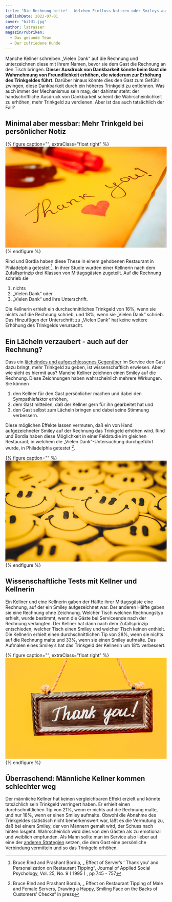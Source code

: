 ```yaml
---
title: "Die Rechnung bitte! - Welchen Einfluss Notizen oder Smileys auf die Trinkgeldbereitschaft des Gastes haben"
publishDate: 2022-07-01
cover: "bild1.jpg"
author: lstrasser
magazin/rubriken:
  - Das gesunde Team
  - Der zufriedene Kunde
---
```


Manche Kellner schreiben „Vielen Dank“ auf die Rechnung und unterzeichnen diese
mit Ihrem Namen, bevor sie dem Gast die Rechnung an den Tisch bringen. **Dieser
Ausdruck von Dankbarkeit könnte beim Gast die Wahrnehmung von Freundlichkeit
erhöhen, die wiederum zur Erhöhung des Trinkgeldes führt.** Darüber hinaus könnte
dies den Gast zum Gefühl zwingen, diese Dankbarkeit durch ein höheres Trinkgeld
zu entlohnen. Was auch immer der Mechanismus sein mag, der dahinter steht: der
handschriftliche Ausdruck von Dankbarkeit scheint die Wahrscheinlichkeit zu
erhöhen, mehr Trinkgeld zu verdienen. Aber ist das auch tatsächlich der Fall?

## Minimal aber messbar: Mehr Trinkgeld bei persönlicher Notiz

{% figure caption="", extraClass="float right" %}
<img src="bild2.jpg" />
{% endfigure %}

Rind und Bordia haben diese These in einem gehobenen Restaurant in Philadelphia
getestet [^1]. In ihrer Studie wurden einer Kellnerin nach dem Zufallsprinzip
drei Klassen von Mittagsgästen zugeteilt. Auf die Rechnung schrieb sie

1. nichts
2. „Vielen Dank“ oder
3. „Vielen Dank“ und ihre Unterschrift.

Die Kellnerin erhielt ein durchschnittliches Trinkgeld von 16%, wenn sie nichts
auf die Rechnung schrieb, und 18%, wenn sie „Vielen Dank“ schrieb. Das
Hinzufügen der Unterschrift zu „Vielen Dank“ hat keine weitere Erhöhung des
Trinkgelds verursacht.

## Ein Lächeln verzaubert - auch auf der Rechnung?

Dass ein [lächelndes und aufgeschlossenes Gegenüber](../tipps_for_tips_3/) im
Service den Gast dazu bringt, mehr Trinkgeld zu geben, ist wissenschaftlich
erwiesen. Aber wie sieht es hiermit aus? Manche Kellner zeichnen einen Smiley
auf die Rechnung. Diese Zeichnungen haben wahrscheinlich mehrere Wirkungen. Sie
können

1. den Kellner für den Gast persönlicher machen
   und dabei den Sympathiefaktor erhöhen,
2. dem Gast mitteilen, daß der Kellner gern für ihn gearbeitet hat und
3. den Gast selbst zum Lächeln bringen und dabei seine Stimmung verbessern.

Diese möglichen Effekte lassen vermuten, daß ein von Hand aufgezeichneter Smiley
auf der Rechnung das Trinkgeld erhöhen wird. Rind und Bordia haben diese
Möglichkeit in einer Feldstudie im gleichen Restaurant, in welchem die „Vielen
Dank“-Untersuchung durchgeführt wurde, in Philadelphia getestet [^2].

{% figure caption="" %}
<img src="bild4.jpg" />
{% endfigure %}

## Wissenschaftliche Tests mit Kellner und Kellnerin

Ein Kellner und eine Kellnerin gaben der Hälfte ihrer Mittagsgäste eine
Rechnung, auf der ein Smiley aufgezeichnet war. Der anderen Hälfte gaben sie
eine Rechnung ohne Zeichnung. Welcher Tisch welchen Rechnungstyp erhielt, wurde
bestimmt, wenn die Gäste bei Serviceende nach der Rechnung verlangten. Der
Kellner hat dann nach dem Zufallsprinzip entschieden, welcher Tisch einen Smiley
und welcher Tisch keinen enthielt. Die Kellnerin erhielt einen
durchschnittlichen Tip von 28%, wenn sie nichts auf die Rechnung malte und 33%,
wenn sie einen Smiley aufmalte. Das Aufmalen eines Smiley’s hat das Trinkgeld
der Kellnerin um 18% verbessert.

{% figure caption="", extraClass="float right" %}
<img src="bild3.jpg" />
{% endfigure %}

## Überraschend: Männliche Kellner kommen schlechter weg

Der männliche Kellner hat keinen vergleichbaren Effekt erzielt und könnte
tatsächlich sein Trinkgeld verringert haben. Er erhielt einen durchschnittlichen
Tip von 21%, wenn er nichts auf die Rechnung malte, und nur 18%, wenn er einen
Smiley aufmalte. Obwohl die Abnahme des Trinkgeldes statistisch nicht
bemerkenswert war, läßt es die Vermutung zu, daß bei einem Smiley, der von
Männern gemalt wird, der Schuss nach hinten losgeht. Wahrscheinlich wird dies
von den Gästen als zu emotional und weiblich empfunden. Als Mann sollte man im
Service also lieber auf eine der [anderen Strategien](../tipps_for_tips_1/)
setzen, die dem Gast eine persönliche Verbindung vermitteln und
so das Trinkgeld erhöhen.

[^1]: Bruce Rind and Prashant Bordia, „ Effect of Server’s ‘ Thank you’ and Personalization on Restaurant Tipping“, Journal of Applied Social Psychology, Vol. 25, No. 9 ( 1995 ) , pp 745 - 757
[^2]:
    Bruce Rind and Prashant Bordia, „ Effect on Restaurant Tipping of Male and Female Servers,
    Drawing a Happy, Smiling Face on the Backs of Customers’ Checks“ in press
